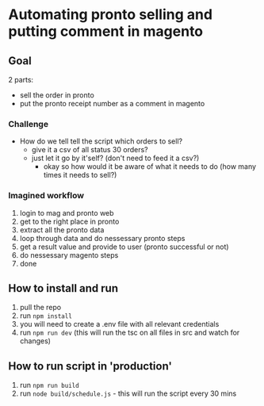 # Automating pronto selling and putting comment in magento

## Goal

2 parts:

- sell the order in pronto
- put the pronto receipt number as a comment in magento

### Challenge

- How do we tell tell the script which orders to sell?
  - give it a csv of all status 30 orders?
  - just let it go by it'self? (don't need to feed it a csv?)
    - okay so how would it be aware of what it needs to do (how many times it needs to sell?)

### Imagined workflow

1. login to mag and pronto web
2. get to the right place in pronto
3. extract all the pronto data
4. loop through data and do nessessary pronto steps
5. get a result value and provide to user (pronto successful or not)
6. do nessessary magento steps
7. done

## How to install and run

1. pull the repo
2. run `npm install`
3. you will need to create a .env file with all relevant credentials
4. run `npm run dev` (this will run the tsc on all files in src and watch for changes)

## How to run script in 'production'

1. run `npm run build`
2. run `node build/schedule.js` - this will run the script every 30 mins
